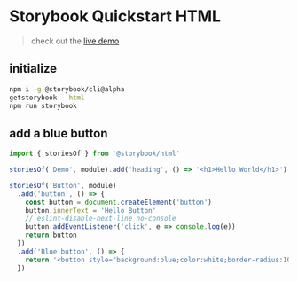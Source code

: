 # Storybook Quickstart HTML

> check out the [live demo](https://infallible-swirles-cc2ec6.netlify.com/?selectedKind=Demo&selectedStory=heading&full=0&addons=1&stories=1&panelRight=0)

## initialize

```bash
npm i -g @storybook/cli@alpha
getstorybook --html
npm run storybook
```

## add a blue button

```js
import { storiesOf } from '@storybook/html'

storiesOf('Demo', module).add('heading', () => '<h1>Hello World</h1>')

storiesOf('Button', module)
  .add('button', () => {
    const button = document.createElement('button')
    button.innerText = 'Hello Button'
    // eslint-disable-next-line no-console
    button.addEventListener('click', e => console.log(e))
    return button
  })
  .add('Blue button', () => {
    return '<button style="background:blue;color:white;border-radius:10px;padding:1rem">i\'m blue</button>'
  })
```
